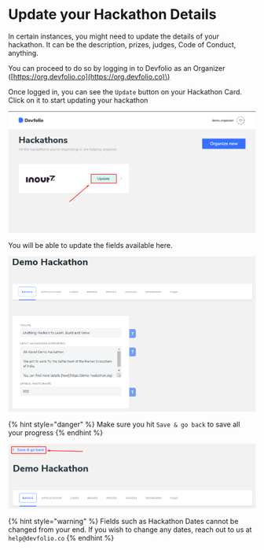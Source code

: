 # Update your Hackathon Details

In certain instances, you might need to update the details of your hackathon. It can be the description, prizes, judges, Code of Conduct, anything.

You can proceed to do so by logging in to Devfolio as an Organizer \([https://org.devfolio.co](https://org.devfolio.co)\)

Once logged in, you can see the `Update` button on your Hackathon Card. Click on it to start updating your hackathon

![](../../../.gitbook/assets/image%20%2829%29.png)

You will be able to update the fields available here.

![](../../../.gitbook/assets/image%20%2840%29.png)

{% hint style="danger" %}
Make sure you hit `Save & go back` to save all your progress
{% endhint %}

![](../../../.gitbook/assets/image%20%2843%29.png)

{% hint style="warning" %}
Fields such as Hackathon Dates cannot be changed from your end. If you wish to change any dates, reach out to us at `help@devfolio.co`
{% endhint %}

